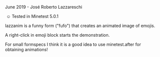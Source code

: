 June 2019 - José Roberto Lazzareschi

﻿
:relaxed: Tested in Minetest 5.0.1

lazzanim is a funny form ("fufo") that creates an animated image of emojis.

A right-click in emoji block starts the demonstration.

For small formspecs I think it is a good idea to use minetest.after for obtaining animations!
